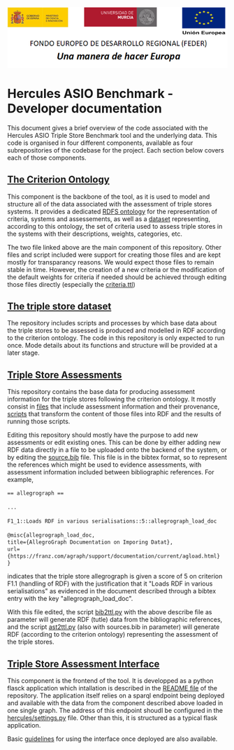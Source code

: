 ![](.//media/CabeceraDocumentosMD.png)

# Hercules ASIO Benchmark - Developer documentation

This document gives a brief overview of the code associated with the Hercules ASIO Triple Store Benchmark tool and the underlying data. This code is organised in four different components, available as four subrepositories of the codebase for the project. Each section below covers each of those components.

## [The Criterion Ontology](https://github.com/HerculesCRUE/GnossDeustoBackend/tree/master/Benchmark/criterion-ontology)

This component is the backbone of the tool, as it is used to model and structure all of the data associated with the assessment of triple stores systems. It provides a dedicated [RDFS ontology](https://github.com/HerculesCRUE/GnossDeustoBackend/blob/master/Benchmark/criterion-ontology/src/schema.ttl) for the representation of criteria, systems and assessements, as well as a [dataset](https://github.com/HerculesCRUE/GnossDeustoBackend/blob/master/Benchmark/criterion-ontology/src/criteria.ttl) representing, according to this ontology, the set of criteria used to assess triple stores in the systems with their descriptions, weights, categories, etc.

The two file linked above are the main component of this repository. Other files and script included were support for creating those files and are kept mostly for transparancy reasons. We would expect those files to remain stable in time. However, the creation of a new criteria or the modification of the default weights for criteria if needed should be achieved through editing those files directly (especially the [criteria.ttl](https://github.com/HerculesCRUE/GnossDeustoBackend/blob/master/Benchmark/criterion-ontology/src/criteria.ttl))

## [The triple store dataset](https://github.com/HerculesCRUE/GnossDeustoBackend/tree/master/Benchmark/triplestore-dataset)

The repository includes scripts and processes by which base data about the triple stores to be assessed is produced and modelled in RDF according to the criterion ontology. The code in this repository is only expected to run once. Mode details about its functions and structure will be provided at a later stage.

## [Triple Store Assessments](https://github.com/HerculesCRUE/GnossDeustoBackend/tree/master/Benchmark/triplestore-assessments)

This repository contains the base data for producing assessment information for the triple stores following the criterion ontology. It mostly consist in [files](https://github.com/HerculesCRUE/GnossDeustoBackend/tree/master/Benchmark/triplestore-assessments/data) that include assessment information and their provenance, [scripts](https://github.com/HerculesCRUE/GnossDeustoBackend/tree/master/Benchmark/triplestore-assessments/scripts) that transform the content of those files into RDF and the results of running those scripts.

Editing this repository should mostly have the purpose to add new assessments or edit existing ones. This can be done by either adding new RDF data directly in a file to be uploaded onto the backend of the system, or by editing the [source.bib](https://github.com/HerculesCRUE/GnossDeustoBackend/blob/master/Benchmark/triplestore-assessments/data/sources.bib) file. This file is in the bibtex format, so to represent the references which might be used to evidence assessments, with assessment information included between bibliographic references. For example,

```
== allegrograph ==

...

F1_1::Loads RDF in various serialisations::5::allegrograph_load_doc

@misc{allegrograph_load_doc,
title={AllegroGraph Documentation on Imporing Datat},
url={https://franz.com/agraph/support/documentation/current/agload.html}
}
```

indicates that the triple store allegrograph is given a score of 5 on criterion F1.1 (handling of RDF) with the justification that it "Loads RDF in various serialisations" as evidenced in the document described through a bibtex entry with the key "allegrograph_load_doc".

With this file edited, the script [bib2ttl.py](https://github.com/HerculesCRUE/GnossDeustoBackend/blob/master/Benchmark/triplestore-assessments/scripts/bib2ttl.py) with the above describe file as parameter will generate RDF (tutle) data from the bibliographic references, and the script [ast2ttl.py](https://github.com/HerculesCRUE/GnossDeustoBackend/blob/master/Benchmark/triplestore-assessments/scripts/ast2ttl.py) (also with sources.bib in parameter) will generate RDF (according to the criterion ontology) representing the assessment of the triple stores.

## [Triple Store Assessment Interface](https://github.com/HerculesCRUE/GnossDeustoBackend/tree/master/Benchmark/triplestore-assessment-interface)

This component is the frontend of the tool. It is developped as a python flasck application which intallation is described in the [README file](https://github.com/HerculesCRUE/GnossDeustoBackend/blob/master/Benchmark/triplestore-assessment-interface/README.md) of the repository. The application itself relies on a sparql endpoint being deployed and available with the data from the component described above loaded in one single graph. The address of this endpoint shoudl be configured in the [hercules/settings.py](https://github.com/HerculesCRUE/GnossDeustoBackend/blob/master/Benchmark/triplestore-assessment-interface/hercules/settings.py) file. Other than this, it is structured as a typical flask application.

Basic [guidelines](https://github.com/HerculesCRUE/GnossDeustoBackend/blob/master/Benchmark/Docs/UserGuide.md) for using the interface once deployed are also available.
